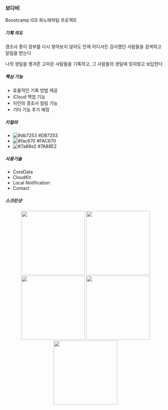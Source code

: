### 보다비

Boostcamp iOS 희노애락팀 프로젝트

##### 기획 의도

경조사 종이 장부를 다시 찾아보지 않아도 언제 어디서든 감사했던 사람들을 검색하고 알림을 받는다

나의 생일을 챙겨준 고마운 사람들을 기록하고, 그 사람들의 생일에 잊지않고 보답한다



##### 핵심 기능

* 효율적인 기록 방법 제공
* iCloud 백업 기능
* 지인의 경조사 알림 기능
* 기타 기능 추가 예정



##### 키컬러

- ![#db7253](https://placehold.it/15/db7253/000000?text=+) #DB7253
- ![#fac670](https://placehold.it/15/fac670/000000?text=+) #FAC670
- ![#7a88e2](https://placehold.it/15/7a88e2/000000?text=+) #7A88E2



##### 사용기술

* CoreData
* CloudKit
* Local Notification
* Contact 

##### 스크린샷

<div align="middle">
<img src="https://user-images.githubusercontent.com/45443336/52952017-ab2e7300-33c6-11e9-9a58-9d1ce3df6ea2.jpg" width="200px" >
<img src="https://user-images.githubusercontent.com/45443336/52952422-cf3e8400-33c7-11e9-8bc9-be33396799bc.jpg" width="200px" >
<img src="https://user-images.githubusercontent.com/45443336/52952544-34927500-33c8-11e9-9cd2-fb690f44480d.jpg" width="200px" >
<img src="https://user-images.githubusercontent.com/45443336/52952575-4ffd8000-33c8-11e9-825c-2694e349a2c9.jpg" width="200px" >
<img src="https://user-images.githubusercontent.com/45443336/52952648-8dfaa400-33c8-11e9-997f-66a6c2491f35.jpg" width="200px" >
</div>
